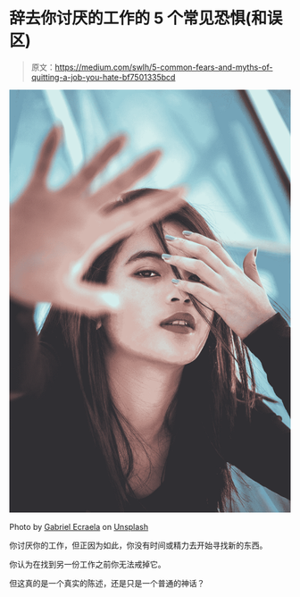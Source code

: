 # 辞去你讨厌的工作的 5 个常见恐惧(和误区)

> 原文：<https://medium.com/swlh/5-common-fears-and-myths-of-quitting-a-job-you-hate-bf7501335bcd>

![](img/ba5f5d50eb61b1ec47bba602afa3307a.png)

Photo by [Gabriel Ecraela](https://unsplash.com/photos/nyvg_j6LBRE?utm_source=unsplash&utm_medium=referral&utm_content=creditCopyText) on [Unsplash](https://unsplash.com/collections/1417611/consistency/be04551150ddf0bf5a34dde360cbc316?utm_source=unsplash&utm_medium=referral&utm_content=creditCopyText)

你讨厌你的工作，但正因为如此，你没有时间或精力去开始寻找新的东西。

你认为在找到另一份工作之前你无法戒掉它。

但这真的是一个真实的陈述，还是只是一个普通的神话？
